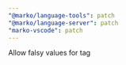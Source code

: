 ```yaml
---
"@marko/language-tools": patch
"@marko/language-server": patch
"marko-vscode": patch
---
```


Allow falsy values for <return> tag
